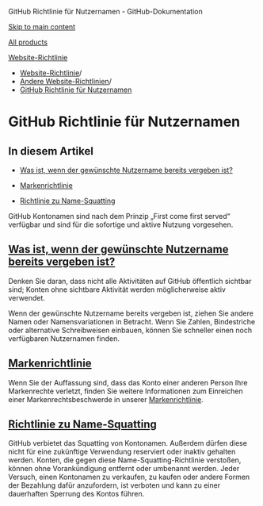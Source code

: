 GitHub Richtlinie für Nutzernamen - GitHub-Dokumentation

[Skip to main content](#main-content)

[All products](/de)

[Website-Richtlinie](/de/site-policy)

* [Website-Richtlinie](/de/site-policy)/
* [Andere Website-Richtlinien](/de/site-policy/other-site-policies)/
* [GitHub Richtlinie für Nutzernamen](/de/site-policy/other-site-policies/github-username-policy)

GitHub Richtlinie für Nutzernamen
==========

In diesem Artikel
----------

* [Was ist, wenn der gewünschte Nutzername bereits vergeben ist?](#what-if-the-username-i-want-is-already-taken)

* [Markenrichtlinie](#trademark-policy)

* [Richtlinie zu Name-Squatting](#name-squatting-policy)

GitHub Kontonamen sind nach dem Prinzip „First come first served“ verfügbar und sind für die sofortige und aktive Nutzung vorgesehen.

[Was ist, wenn der gewünschte Nutzername bereits vergeben ist?](#what-if-the-username-i-want-is-already-taken)
----------

Denken Sie daran, dass nicht alle Aktivitäten auf GitHub öffentlich sichtbar sind; Konten ohne sichtbare Aktivität werden möglicherweise aktiv verwendet.

Wenn der gewünschte Nutzername bereits vergeben ist, ziehen Sie andere Namen oder Namensvariationen in Betracht. Wenn Sie Zahlen, Bindestriche oder alternative Schreibweisen einbauen, können Sie schneller einen noch verfügbaren Nutzernamen finden.

[Markenrichtlinie](#trademark-policy)
----------

Wenn Sie der Auffassung sind, dass das Konto einer anderen Person Ihre Markenrechte verletzt, finden Sie weitere Informationen zum Einreichen einer Markenrechtsbeschwerde in unserer [Markenrichtlinie](/de/site-policy/content-removal-policies/github-trademark-policy).

[Richtlinie zu Name-Squatting](#name-squatting-policy)
----------

GitHub verbietet das Squatting von Kontonamen. Außerdem dürfen diese nicht für eine zukünftige Verwendung reserviert oder inaktiv gehalten werden. Konten, die gegen diese Name-Squatting-Richtlinie verstoßen, können ohne Vorankündigung entfernt oder umbenannt werden. Jeder Versuch, einen Kontonamen zu verkaufen, zu kaufen oder andere Formen der Bezahlung dafür anzufordern, ist verboten und kann zu einer dauerhaften Sperrung des Kontos führen.
